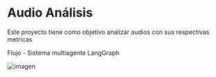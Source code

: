# Audio Análisis

Este proyecto tiene como objetivo analizar audios con sus respectivas metricas

Flujo - Sistema multiagente LangGraph

![imagen](https://github.com/user-attachments/assets/727881c8-4288-4862-a05e-e0a767dbc3dc)


